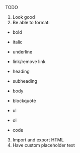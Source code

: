

TODO

1. Look good
2. Be able to format:

  * bold
  * italic
  * underline
  * link/remove link

  * heading
  * subheading
  * body

  * blockquote
  * ul
  * ol
  * code

3. Import and export HTML
4. Have custom placeholder text